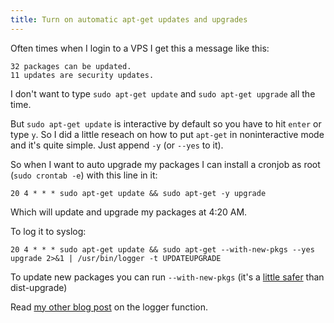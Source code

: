 ```yaml
---
title: Turn on automatic apt-get updates and upgrades
---
```


Often times when I login to a VPS I get this a message like this:

```
32 packages can be updated.
11 updates are security updates.
```

I don't want to type `sudo apt-get update` and `sudo apt-get upgrade` all the time.

But `sudo apt-get update` is interactive by default so you have to hit `enter` or type `y`. So I did a little reseach on how to put `apt-get` in noninteractive mode and it's quite simple. Just append `-y` (or `--yes` to it).

So when I want to auto upgrade my packages I can install a cronjob as root (`sudo crontab -e`) with this line in it:

```
20 4 * * * sudo apt-get update && sudo apt-get -y upgrade
```

Which will update and upgrade my packages at 4:20 AM.

To log it to syslog:

```
20 4 * * * sudo apt-get update && sudo apt-get --with-new-pkgs --yes upgrade 2>&1 | /usr/bin/logger -t UPDATEUPGRADE
```

To update new packages you can run `--with-new-pkgs` (it's a [little safer](https://askubuntu.com/questions/694403/is-upgrade-with-new-pkgs-safer-than-dist-upgrade) than dist-upgrade)

Read [my other blog post](/log-cronjob-output-to-syslog-in-ubuntu.html) on the logger function.
